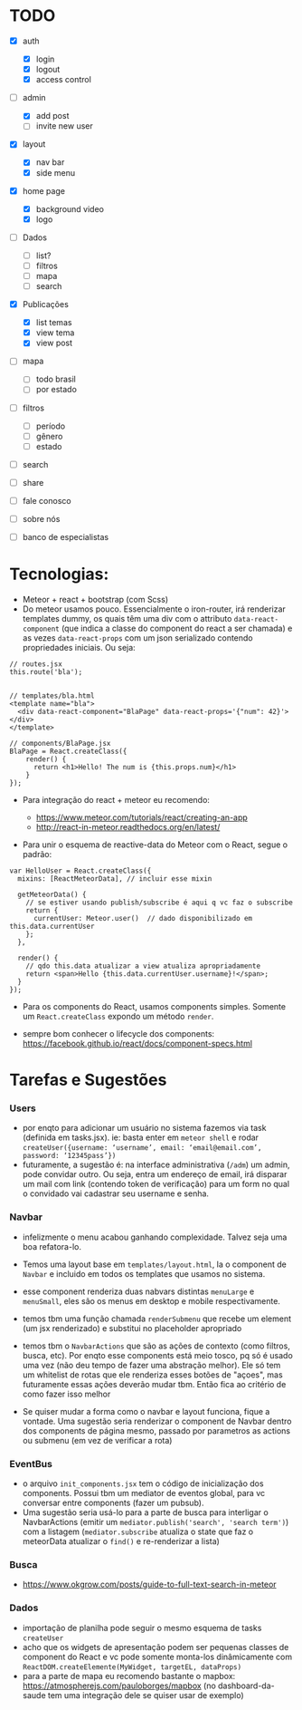 # TODO

- [x] auth
    - [x] login
    - [x] logout
    - [x] access control

- [ ] admin
    - [x] add post
    - [ ] invite new user

- [x] layout
    - [x] nav bar
    - [x] side menu

- [x] home page
    - [x] background video
    - [x] logo

- [ ] Dados
    - [ ] list?
    - [ ] filtros
    - [ ] mapa
    - [ ] search

- [x] Publicações
    - [x] list temas
    - [x] view tema
    - [x] view post

- [ ] mapa
    - [ ] todo brasil
    - [ ] por estado

- [ ] filtros
    - [ ] período
    - [ ] gênero
    - [ ] estado

- [ ] search

- [ ] share

- [ ] fale conosco
- [ ] sobre nós
- [ ] banco de especialistas

# Tecnologias:

- Meteor + react + bootstrap (com Scss)
- Do meteor usamos pouco. Essencialmente o iron-router, irá renderizar templates dummy, os quais têm uma div com o attributo `data-react-component` (que indica a classe do component do react a ser chamada) e as vezes `data-react-props` com um json serializado contendo propriedades iniciais. Ou seja:

```
// routes.jsx
this.route('bla');


// templates/bla.html
<template name="bla">
  <div data-react-component="BlaPage" data-react-props='{"num": 42}'></div>
</template>

// components/BlaPage.jsx
BlaPage = React.createClass({
    render() {
      return <h1>Hello! The num is {this.props.num}</h1>
    }
});
```

- Para integração do react + meteor eu recomendo:

    - https://www.meteor.com/tutorials/react/creating-an-app
    - http://react-in-meteor.readthedocs.org/en/latest/


- Para unir o esquema de reactive-data do Meteor com o React, segue o padrão:

```
var HelloUser = React.createClass({
  mixins: [ReactMeteorData], // incluir esse mixin

  getMeteorData() {
    // se estiver usando publish/subscribe é aqui q vc faz o subscribe
    return {
      currentUser: Meteor.user()  // dado disponibilizado em this.data.currentUser
    };
  },

  render() {
    // qdo this.data atualizar a view atualiza apropriadamente
    return <span>Hello {this.data.currentUser.username}!</span>;
  }
});

```

- Para os components do React, usamos components simples. Somente um `React.createClass` expondo um método `render`.

- sempre bom conhecer o lifecycle dos components: https://facebook.github.io/react/docs/component-specs.html


# Tarefas e Sugestões

### Users

 - por enqto para adicionar um usuário no sistema fazemos via task (definida em tasks.jsx). ie: basta enter em `meteor shell` e rodar `createUser({username: ‘username’, email: ‘email@email.com’, password: ‘12345pass’})`
- futuramente, a sugestão é: na interface administrativa (`/adm`) um admin, pode convidar outro. Ou seja, entra um endereço de email, irá disparar um mail com link (contendo token de verificação) para um form no qual o convidado vai cadastrar seu username e senha.

### Navbar

- infelizmente o menu acabou ganhando complexidade. Talvez seja uma boa refatora-lo.
- Temos uma layout base em `templates/layout.html`, la o component de `Navbar` e incluido em todos os templates que usamos no sistema.
- esse component renderiza duas nabvars distintas `menuLarge` e `menuSmall`, eles são os menus em desktop e mobile respectivamente.
- temos tbm uma função chamada `renderSubmenu` que recebe um element (um jsx renderizado) e substitui no placeholder apropriado
- temos tbm o `NavbarActions` que são as ações de contexto (como filtros, busca, etc). Por enqto esse components está meio tosco, pq só é usado uma vez (não deu tempo de fazer uma abstração melhor). Ele só tem um whitelist de rotas que ele renderiza esses botões de "açoes", mas futuramente essas ações deverão mudar tbm. Então fica ao critério de como fazer isso melhor

- Se quiser mudar a forma como o navbar e layout funciona, fique a vontade. Uma sugestão seria renderizar o component de Navbar dentro dos components de página mesmo, passado por parametros as actions ou submenu (em vez de verificar a rota)

### EventBus

- o arquivo `init_components.jsx` tem o código de inicialização dos components. Possui tbm um mediator de eventos global, para vc conversar entre components (fazer um pubsub).
- Uma sugestão seria usá-lo para a parte de busca para interligar o NavbarActions (emitir um `mediator.publish('search', 'search term')`) com a listagem (`mediator.subscribe` atualiza o state que faz o meteorData atualizar o `find()` e re-renderizar a lista)

### Busca

- https://www.okgrow.com/posts/guide-to-full-text-search-in-meteor

### Dados

- importação de planilha pode seguir o mesmo esquema de tasks `createUser`
- acho que os widgets de apresentação podem ser pequenas classes de component do React e vc pode somente monta-los dinâmicamente com `ReactDOM.createElemente(MyWidget, targetEL, dataProps)`
- para a parte de mapa eu recomendo bastante o mapbox: https://atmospherejs.com/pauloborges/mapbox  (no dashboard-da-saude tem uma integração dele se quiser usar de exemplo)
